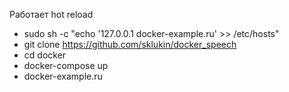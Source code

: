 Работает hot reload

* sudo sh -c "echo '127.0.0.1 docker-example.ru' >> /etc/hosts"
* git clone https://github.com/sklukin/docker_speech
* cd docker
* docker-compose up
* docker-example.ru
